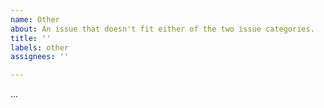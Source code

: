 ```yaml
---
name: Other
about: An issue that doesn't fit either of the two issue categories.
title: ''
labels: other
assignees: ''

---
```


...
